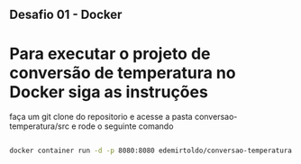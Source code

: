 ## Desafio 01 - Docker

# Para executar o projeto de conversão de temperatura no Docker siga as instruções

faça um git clone do repositorio e acesse a pasta conversao-temperatura/src e rode o seguinte comando

```bash

docker container run -d -p 8080:8080 edemirtoldo/conversao-temperatura:v1

```
